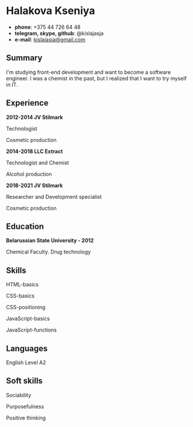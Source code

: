 # Halakova Kseniya

* **phone**: +375 44 726 64 48
* **telegram, skype, github**: @kislajasja
* **e-mail**: kislajasja@gmail.com

## Summary

I'm studying front-end development and want to become a software engineer. I was a chemist in the past, but I realized that I want to try myself in IT. 

## Experience

**2012-2014 JV Stilmark**

Technologist

Cosmetic production

**2014-2018 LLC Extract**

Technologist and Chemist 

Alcohol production

**2018-2021 JV Stilmark**

Researcher and Development specialist 

Cosmetic production

## Education

**Belarussian State University - 2012**

Сhemical Faculty. Drug technology

## Skills

HTML-basics

CSS-basics

CSS-positioning

JavaScript-basics

JavaScript-functions

## Languages

English Level A2

## Soft skills

Sociability

Purposefulness

Positive thinking
